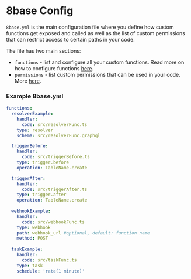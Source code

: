 # 8base Config

`8base.yml` is the main configuration file where you define how custom functions get exposed and called as well as the list of custom permissions that can restrict access to certain paths in your code.

The file has two main sections:

* `functions` - list and configure all your custom functions. Read more on how to configure functions [here](../../8base-console/custom-functions/README.md). 
* `permissions` - list custom permissions that can be used in your code. More [here](../../8base-console/roles-permissions.md).

### Example 8base.yml

```yaml
functions:
  resolverExample:
    handler:
      code: src/resolverFunc.ts
    type: resolver
    schema: src/resolverFunc.graphql

  triggerBefore:
    handler:
      code: src/triggerBefore.ts
    type: trigger.before
    operation: TableName.create

  triggerAfter:
    handler:
      code: src/triggerAfter.ts
    type: trigger.after
    operation: TableName.create
  
  webhookExample:
    handler:
      code: src/webhookFunc.ts
    type: webhook
    path: webhook_url #optional, default: function name
    method: POST
    
  taskExample:
    handler:
      code: src/taskFunc.ts
    type: task
    schedule: 'rate(1 minute)'
```
